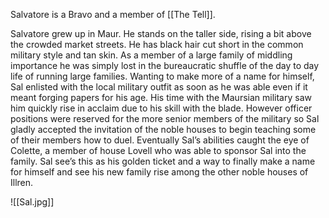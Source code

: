 Salvatore is a Bravo and a member of [[The Tell]]. 

Salvatore grew up in Maur. He stands on the taller side, rising a bit above the crowded market streets. He has black hair cut short in the common military style and tan skin. As a member of a large family of middling importance he was simply lost in the bureaucratic shuffle of the day to day life of running large families. Wanting to make more of a name for himself, Sal enlisted with the local military outfit as soon as he was able even if it meant forging papers for his age. His time with the Maursian military saw him quickly rise in acclaim due to his skill with the blade. However officer positions were reserved for the more senior members of the military so Sal gladly accepted the invitation of the noble houses to begin teaching some of their members how to duel. Eventually Sal’s abilities caught the eye of Colette, a member of house Lovell who was able to sponsor Sal into the family. Sal see’s this as his golden ticket and a way to finally make a name for himself and see his new family rise among the other noble houses of Illren.

![[Sal.jpg]]